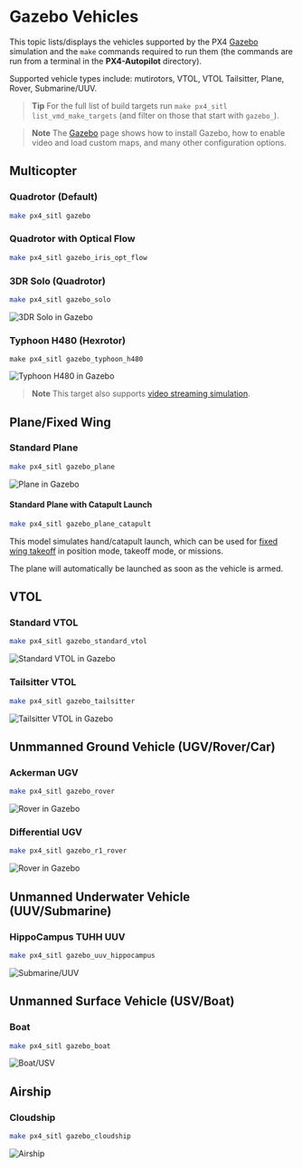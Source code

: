 # Gazebo Vehicles

This topic lists/displays the vehicles supported by the PX4 [Gazebo](../simulation/gazebo.md) simulation and the `make` commands required to run them (the commands are run from a terminal in the **PX4-Autopilot** directory).

Supported vehicle types include: mutirotors, VTOL, VTOL Tailsitter, Plane, Rover, Submarine/UUV.

> **Tip** For the full list of build targets run `make px4_sitl list_vmd_make_targets` (and filter on those that start with `gazebo_`).

<span></span>
> **Note** The [Gazebo](../simulation/gazebo.md) page shows how to install Gazebo, how to enable video and load custom maps, and many other configuration options.

## Multicopter

<a id="quadrotor"></a>

### Quadrotor (Default)

```sh
make px4_sitl gazebo
```

<a id="quadrotor_optical_flow"></a>

### Quadrotor with Optical Flow

```sh
make px4_sitl gazebo_iris_opt_flow
```

<a id="3dr_solo"></a>

### 3DR Solo (Quadrotor)

```sh
make px4_sitl gazebo_solo
```

![3DR Solo in Gazebo](../../assets/simulation/gazebo/vehicles/solo.png)

<a id="typhoon_h480"></a>

### Typhoon H480 (Hexrotor)

```
make px4_sitl gazebo_typhoon_h480
```

![Typhoon H480 in Gazebo](../../assets/simulation/gazebo/vehicles/typhoon.jpg)

> **Note** This target also supports [video streaming simulation](#video).

<a id="fixed_wing"></a>

## Plane/Fixed Wing

<a id="standard_plane"></a>

### Standard Plane

```sh
make px4_sitl gazebo_plane
```

![Plane in Gazebo](../../assets/simulation/gazebo/vehicles/plane.png)

<a id="standard_plane_catapult"></a>

#### Standard Plane with Catapult Launch

```sh
make px4_sitl gazebo_plane_catapult
```

This model simulates hand/catapult launch, which can be used for [fixed wing takeoff](http://docs.px4.io/master/en/flying/fixed_wing_takeoff.html#fixed-wing-takeoff) in position mode, takeoff mode, or missions.

The plane will automatically be launched as soon as the vehicle is armed.


## VTOL

<a id="standard_vtol"></a>

### Standard VTOL

```sh
make px4_sitl gazebo_standard_vtol
```

![Standard VTOL in Gazebo](../../assets/simulation/gazebo/vehicles/standard_vtol.png)

<a id="tailsitter_vtol"></a>

### Tailsitter VTOL

```sh
make px4_sitl gazebo_tailsitter
```

![Tailsitter VTOL in Gazebo](../../assets/simulation/gazebo/vehicles/tailsitter.png)

<a id="ugv"></a>

## Unmmanned Ground Vehicle (UGV/Rover/Car)

<a id="ugv_ackerman"></a>

### Ackerman UGV

```sh
make px4_sitl gazebo_rover
```

![Rover in Gazebo](../../assets/simulation/gazebo/vehicles/rover.png)

<a id="ugv_differential"></a>

### Differential UGV

```sh
make px4_sitl gazebo_r1_rover
```

![Rover in Gazebo](../../assets/simulation/gazebo/vehicles/r1_rover.png)

<a id="uuv"></a>

## Unmanned Underwater Vehicle (UUV/Submarine)

<a id="uuv_hippocampus"></a>

### HippoCampus TUHH UUV

```sh
make px4_sitl gazebo_uuv_hippocampus
```

![Submarine/UUV](../../assets/simulation/gazebo/vehicles/hippocampus.png)

<a id="usv"></a>

## Unmanned Surface Vehicle (USV/Boat)

<a id="usv_boat"></a>

### Boat

```sh
make px4_sitl gazebo_boat
```

![Boat/USV](../../assets/simulation/gazebo/vehicles/boat.png)

<a id="airship"></a>

## Airship

<a id="cloudship"></a>

### Cloudship

```sh
make px4_sitl gazebo_cloudship
```

![Airship](../../assets/simulation/gazebo/vehicles/airship.png)
